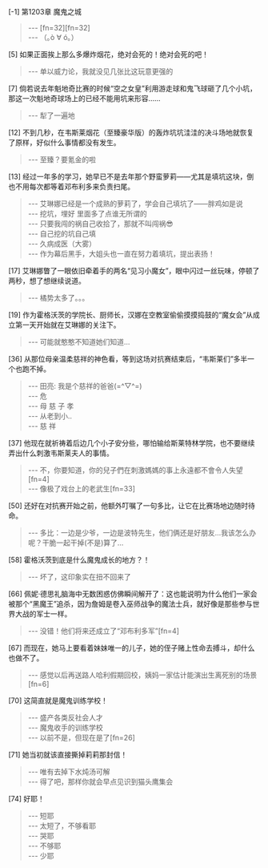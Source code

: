 
[-1] 第1203章 魔鬼之城
>--- [fn=32][fn=32]<br>
>--- （｡ò ∀ ó｡）<br>

[5] 如果正面挨上那么多爆炸烟花，绝对会死的！绝对会死的吧！
>--- 单以威力论，我就没见几张比这玩意更强的<br>

[7] 倘若说去年魁地奇比赛的时候“空之女皇”利用游走球和鬼飞球砸了几个小坑，那这一次魁地奇球场上的已经不能用坑来形容……
>--- 犁了一遍地<br>

[12] 不到几秒，在韦斯莱烟花（至臻豪华版）的轰炸坑坑洼洼的决斗场地就恢复了原样，好似什么事情都没有发生。
>--- 至臻？要氪金的啦<br>

[13] 经过一年多的学习，她早已不是去年那个野蛮萝莉——尤其是填坑这块，倒也不用每次都等着邓布利多来负责扫尾。
>--- 艾琳娜已经是一个成熟的萝莉了，学会自己填坑了——胖鸡如是说<br>
>--- 挖坑，埋好
里面多了点谁无所谓的<br>
>--- 只要我闯的祸自己收拾了，那就不叫闯祸😎<br>
>--- 自己挖的坑自己填<br>
>--- 久病成医（大雾）<br>
>--- 作为幕后黑手，大姐头也一直在努力着填坑，提出表扬！<br>

[17] 艾琳娜瞥了一眼依旧牵着手的两名“见习小魔女”，眼中闪过一丝玩味，停顿了两秒，想了想继续说道。
>--- 橘势太多了。。。<br>

[19] 作为霍格沃茨的学院长、厨师长，汉娜在空教室偷偷摸摸捣鼓的“魔女会”从成立第一天开始就在艾琳娜的关注下。
>--- 可能就憨憨不知道她们知道...<br>

[36] 从那位母亲温柔慈祥的神色看，等到这场对抗赛结束后，“韦斯莱们”多半一个也跑不掉。
>--- 田亮: 我是个慈祥的爸爸(=^▽^=)<br>
>--- 危<br>
>--- 母 慈 子 孝<br>
>--- 从老到小..<br>
>--- 慈 祥<br>

[37] 他现在就祈祷着后边几个小子安分些，哪怕输给斯莱特林学院，也不要继续弄出什么刺激韦斯莱夫人的事情。
>--- 不，你要知道，你的兒子們在刺激媽媽的事上永遠都不會令人失望[fn=4]<br>
>--- 像极了戏台上的老武生[fn=33]<br>

[50] 还好在对抗赛开始之前，他额外叮嘱了一句多比，让它在比赛场地边随时待命。
>--- 多比：一边是少爷，一边是波特先生，他们俩还是好朋友…我该怎么办呢？干脆一起干掉(不是)算了…<br>

[58] 霍格沃茨到底是什么魔鬼成长的地方？！
>--- 坏了，这印象实在扭不回来了<br>

[66] 佩妮·德思礼脑海中无数困惑仿佛瞬间解开了：这也能说明为什么他们一家会被那个“黑魔王”追杀，因为詹姆是卷入巫师战争的魔法士兵，就好像是那些参与世界大战的军士一样。
>--- 没错！他们将来还成立了“邓布利多军”[fn=4]<br>

[67] 而现在，她马上要看着妹妹唯一的儿子，她的侄子赌上性命去搏斗，却什么也做不了。
>--- 感觉以后再送路人哈利假期回校，姨妈一家估计能演出生离死别的场景[fn=6]<br>

[70] 这简直就是魔鬼训练学校！
>--- 盛产各类反社会人才<br>
>--- 魔鬼收手的训练学校<br>
>--- 以前不是，但现在是了[fn=26]<br>

[71] 她当初就该直接撕掉莉莉那封信！
>--- 唯有去掉下水炖汤可解<br>
>--- 得了吧，那样你就会早点见识到猫头鹰集会<br>

[74] 好耶！
>--- 短耶<br>
>--- 太短了，不够看耶<br>
>--- 哭耶<br>
>--- 不够耶<br>
>--- 少耶<br>
